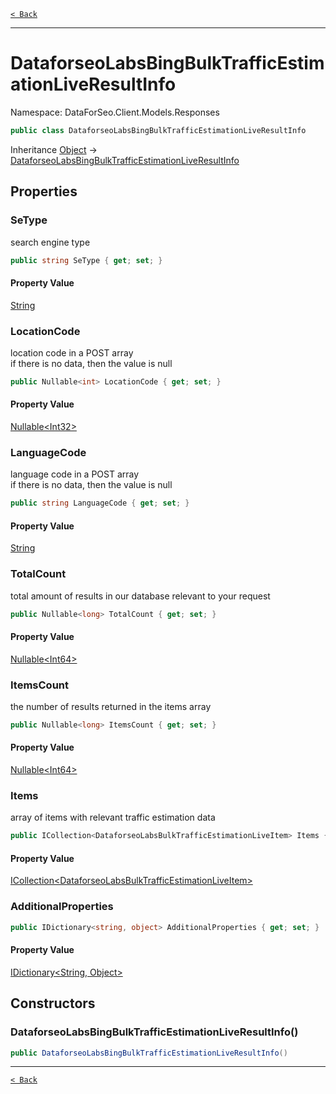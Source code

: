 [`< Back`](./)

---

# DataforseoLabsBingBulkTrafficEstimationLiveResultInfo

Namespace: DataForSeo.Client.Models.Responses

```csharp
public class DataforseoLabsBingBulkTrafficEstimationLiveResultInfo
```

Inheritance [Object](https://docs.microsoft.com/en-us/dotnet/api/system.object) → [DataforseoLabsBingBulkTrafficEstimationLiveResultInfo](./dataforseo.client.models.responses.dataforseolabsbingbulktrafficestimationliveresultinfo)

## Properties

### **SeType**

search engine type

```csharp
public string SeType { get; set; }
```

#### Property Value

[String](https://docs.microsoft.com/en-us/dotnet/api/system.string)<br>

### **LocationCode**

location code in a POST array
 <br>if there is no data, then the value is null

```csharp
public Nullable<int> LocationCode { get; set; }
```

#### Property Value

[Nullable&lt;Int32&gt;](https://docs.microsoft.com/en-us/dotnet/api/system.nullable-1)<br>

### **LanguageCode**

language code in a POST array
 <br>if there is no data, then the value is null

```csharp
public string LanguageCode { get; set; }
```

#### Property Value

[String](https://docs.microsoft.com/en-us/dotnet/api/system.string)<br>

### **TotalCount**

total amount of results in our database relevant to your request

```csharp
public Nullable<long> TotalCount { get; set; }
```

#### Property Value

[Nullable&lt;Int64&gt;](https://docs.microsoft.com/en-us/dotnet/api/system.nullable-1)<br>

### **ItemsCount**

the number of results returned in the items array

```csharp
public Nullable<long> ItemsCount { get; set; }
```

#### Property Value

[Nullable&lt;Int64&gt;](https://docs.microsoft.com/en-us/dotnet/api/system.nullable-1)<br>

### **Items**

array of items with relevant traffic estimation data

```csharp
public ICollection<DataforseoLabsBulkTrafficEstimationLiveItem> Items { get; set; }
```

#### Property Value

[ICollection&lt;DataforseoLabsBulkTrafficEstimationLiveItem&gt;](./dataforseo.client.models.dataforseolabsbulktrafficestimationliveitem)<br>

### **AdditionalProperties**

```csharp
public IDictionary<string, object> AdditionalProperties { get; set; }
```

#### Property Value

[IDictionary&lt;String, Object&gt;](https://docs.microsoft.com/en-us/dotnet/api/system.collections.generic.idictionary-2)<br>

## Constructors

### **DataforseoLabsBingBulkTrafficEstimationLiveResultInfo()**

```csharp
public DataforseoLabsBingBulkTrafficEstimationLiveResultInfo()
```

---

[`< Back`](./)
